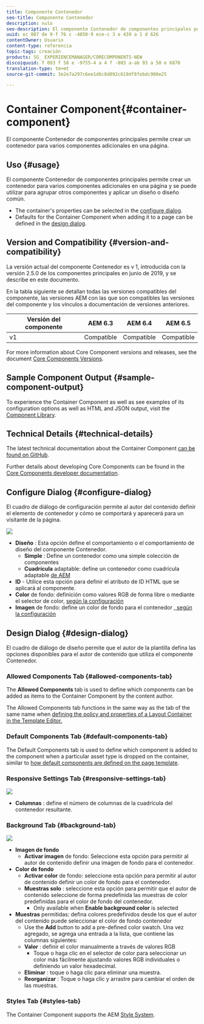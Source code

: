 ```yaml
---
title: Componente Contenedor
seo-title: Componente Contenedor
description: nulo
seo-description: El componente Contenedor de componentes principales permite crear un contenedor para varios componentes adicionales en una página.
uuid: ec 807 de 9-f 76 c -4850-9 ece-c 3 e 439 a 1 d 626
contentOwner: Usuario
content-type: referencia
topic-tags: creación
products: SG_ EXPERIENCEMANAGER/CORECOMPONENTS-NEW
discoiquuid: f 093 f 58 e -9755-4 a 4 f -803 a-ab 93 a 50 e 6870
translation-type: tm+mt
source-git-commit: 3e2e7a297c6ee1d6c8d092c619df8febdc900e25

---
```



# Container Component{#container-component}

El componente Contenedor de componentes principales permite crear un contenedor para varios componentes adicionales en una página.

## Uso {#usage}

El componente Contenedor de componentes principales permite crear un contenedor para varios componentes adicionales en una página y se puede utilizar para agrupar otros componentes y aplicar un diseño o diseño común.

* The container&#39;s properties can be selected in the [configure dialog](#configure-dialog).
* Defaults for the Container Component when adding it to a page can be defined in the [design dialog](#design-dialog).

## Version and Compatibility {#version-and-compatibility}

La versión actual del componente Contenedor es v 1, introducida con la versión 2.5.0 de los componentes principales en junio de 2019, y se describe en este documento.

En la tabla siguiente se detallan todas las versiones compatibles del componente, las versiones AEM con las que son compatibles las versiones del componente y los vínculos a documentación de versiones anteriores.

| Versión del componente | AEM 6.3 | AEM 6.4 | AEM 6.5 |
|--- |--- |--- |---|
| v1 | Compatible | Compatible | Compatible |

For more information about Core Component versions and releases, see the document [Core Components Versions](versions.md).

## Sample Component Output {#sample-component-output}

To experience the Container Component as well as see examples of its configuration options as well as HTML and JSON output, visit the [Component Library](http://opensource.adobe.com/aem-core-wcm-components/library/container.html).

## Technical Details {#technical-details}

The latest technical documentation about the Container Component [can be found on GitHub](https://github.com/adobe/aem-core-wcm-components/tree/master/content/src/content/jcr_root/apps/core/wcm/components/container/v1/container).

Further details about developing Core Components can be found in the [Core Components developer documentation](developing.md).

## Configure Dialog {#configure-dialog}

El cuadro de diálogo de configuración permite al autor del contenido definir el elemento de contenedor y cómo se comportará y aparecerá para un visitante de la página.

![](assets/screen-shot-2019-06-21-13.59.26.png)

* **Diseño** : Esta opción define el comportamiento o el comportamiento de diseño del componente Contenedor.
   * **Simple** : Define un contenedor como una simple colección de componentes
   * **Cuadrícula** adaptable: define un contenedor como cuadrícula adaptable [de AEM](https://helpx.adobe.com/experience-manager/6-5/sites/authoring/using/responsive-layout.html)
* **ID** - Utilice esta opción para definir el atributo de ID HTML que se aplicará al componente.
* **Color** de fondo: definición como valores RGB de forma libre o mediante el selector de color, [según la configuración](#background-tab)
* **Imagen** de fondo: define un color de fondo para el contenedor [, según la configuración](#background-tab)

## Design Dialog {#design-dialog}

El cuadro de diálogo de diseño permite que el autor de la plantilla defina las opciones disponibles para el autor de contenido que utiliza el componente Contenedor.

### Allowed Components Tab {#allowed-components-tab}

The **Allowed Components** tab is used to define which components can be added as items to the Container Component by the content author.

The Allowed Components tab functions in the same way as the tab of the same name when [defining the policy and properties of a Layout Container in the Template Editor.](https://helpx.adobe.com/experience-manager/6-5/sites/authoring/using/templates.html)

### Default Components Tab {#default-components-tab}

The Default Components tab is used to define which component is added to the component when a particular asset type is dropped on the container, similar to [how default components are defined on the page template](https://helpx.adobe.com/experience-manager/6-5/sites/authoring/using/templates.html#EditingTemplatesTemplateAuthors).

### Responsive Settings Tab {#responsive-settings-tab}

![](assets/screen-shot-2019-06-21-09.33.03.png)

* **Columnas** : define el número de columnas de la cuadrícula del contenedor resultante.

### Background Tab {#background-tab}

![](assets/screen-shot-2019-06-21-09.42.42.png)

* **Imagen de fondo**
   * **Activar imagen** de fondo: Seleccione esta opción para permitir al autor de contenido definir una imagen de fondo para el contenedor.
* **Color de fondo**
   * **Activar color** de fondo: seleccione esta opción para permitir al autor de contenido definir un color de fondo para el contenedor.
   * **Muestras solo** : seleccione esta opción para permitir que el autor de contenido seleccione de forma predefinida las muestras de color predefinidas para el color de fondo del contenedor.
      * Only available when **Enable background color** is selected
* **Muestras** permitidas: defina colores predefinidos desde los que el autor del contenido puede seleccionar el color de fondo contenedor
   * Use the **Add** button to add a pre-defined color swatch. Una vez agregado, se agrega una entrada a la lista, que contiene las columnas siguientes:
   * **Valor** : definir el color manualmente a través de valores RGB
      * Toque o haga clic en el selector de color para seleccionar un color más fácilmente ajustando valores RGB individuales o definiendo un valor hexadecimal.
   * **Eliminar** : toque o haga clic para eliminar una muestra.
   * **Reorganizar** : Toque o haga clic y arrastre para cambiar el orden de las muestras.

### Styles Tab {#styles-tab}

The Container Component supports the AEM [Style System](authoring.md#component-styling).
